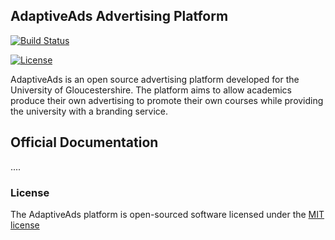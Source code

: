 ## AdaptiveAds Advertising Platform

[![Build Status](https://travis-ci.org/AdaptiveAds/AdaptiveAds.svg?branch=master)](https://travis-ci.org/AdaptiveAds/AdaptiveAds)

[![License](https://poser.pugx.org/laravel/framework/license.svg)](https://packagist.org/packages/laravel/framework)

AdaptiveAds is an open source advertising platform developed for the University of Gloucestershire. The platform aims to allow academics produce their own advertising to promote their own courses while providing the university with a branding service.


## Official Documentation

....

### License

The AdaptiveAds platform is open-sourced software licensed under the [MIT license](http://opensource.org/licenses/MIT)
